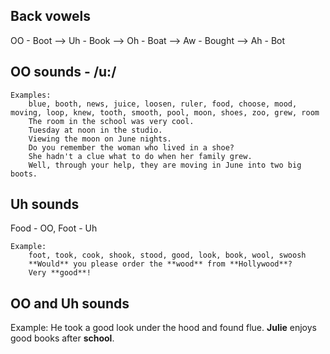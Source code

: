 
## Back vowels

OO - Boot --> Uh - Book --> Oh - Boat --> Aw - Bought --> Ah - Bot

## OO sounds - /u:/

	Examples: 
		blue, booth, news, juice, loosen, ruler, food, choose, mood, moving, loop, knew, tooth, smooth, pool, moon, shoes, zoo, grew, room
		The room in the school was very cool.
		Tuesday at noon in the studio.
		Viewing the moon on June nights.
		Do you remember the woman who lived in a shoe?
		She hadn't a clue what to do when her family grew.
		Well, through your help, they are moving in June into two big boots.

## Uh sounds
Food - OO, Foot - Uh  

	Example: 
		foot, took, cook, shook, stood, good, look, book, wool, swoosh
		**Would** you please order the **wood** from **Hollywood**?
		Very **good**!

## OO and Uh sounds

  Example: 
    He took a good look under the hood and found flue.
    **Julie** enjoys good books after **school**.
